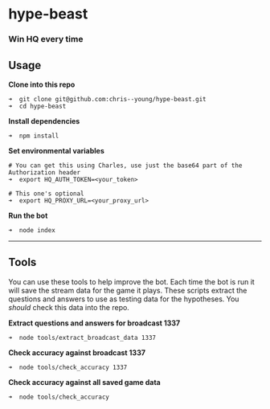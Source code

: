 hype-beast
==========

### Win HQ every time

Usage
-----

__Clone into this repo__
```
➜  git clone git@github.com:chris--young/hype-beast.git
➜  cd hype-beast
```

__Install dependencies__
```
➜  npm install
```

__Set environmental variables__
```
# You can get this using Charles, use just the base64 part of the Authorization header
➜  export HQ_AUTH_TOKEN=<your_token>

# This one's optional
➜  export HQ_PROXY_URL=<your_proxy_url>
```

__Run the bot__
```
➜  node index
```

******

Tools
-----

You can use these tools to help improve the bot. Each time the bot is run it will
save the stream data for the game it plays. These scripts extract the questions and
answers to use as testing data for the hypotheses. You _should_ check this data into
the repo.

__Extract questions and answers for broadcast 1337__
```
➜  node tools/extract_broadcast_data 1337
```

__Check accuracy against broadcast 1337__
```
➜  node tools/check_accuracy 1337
```

__Check accuracy against all saved game data__
```
➜  node tools/check_accuracy
```

